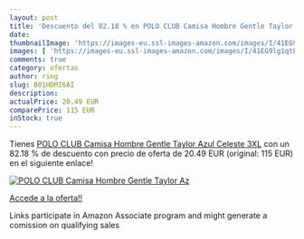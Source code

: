 ```yaml
---
layout: post
title: 'Descuento del 82.18 % en POLO CLUB Camisa Hombre Gentle Taylor Az'
date: 
thumbnailImage: 'https://images-eu.ssl-images-amazon.com/images/I/41EG9lg1qtL._SL200_.jpg'
images: [ 'https://images-eu.ssl-images-amazon.com/images/I/41EG9lg1qtL._SL200_.jpg' ]
comments: true
category: ofertas
author: ring
slug: B01HDMI6AI
description:
actualPrice: 20.49 EUR
comparePrice: 115 EUR
inStock: true
---
```


Tienes [POLO CLUB Camisa Hombre Gentle Taylor Azul Celeste 3XL](https://www.amazon.es/dp/B01HDMI6AI/?tag=tolees-21) con un 82.18 % de descuento con precio de oferta de 20.49 EUR (original: 115 EUR) en el siguiente enlace!

[![POLO CLUB Camisa Hombre Gentle Taylor Az](https://images-eu.ssl-images-amazon.com/images/I/41EG9lg1qtL._SL200_.jpg)](https://www.amazon.es/dp/B01HDMI6AI/?tag=tolees-21)

[Accede a la oferta!!](https://www.amazon.es/dp/B01HDMI6AI/?tag=tolees-21)

Links participate in Amazon Associate program and might generate a comission on qualifying sales


